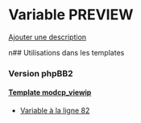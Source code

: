 # Variable PREVIEW
[Ajouter une description](https://fa-tvars.appspot.com/PREVIEW)

n## Utilisations dans les templates

### Version phpBB2

#### [Template modcp_viewip](subsilver/modcp_viewip.md)
* [Variable à la ligne 82](../subsilver/modcp_viewip.tpl#L82)